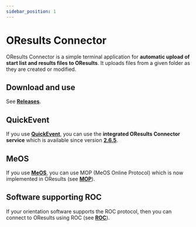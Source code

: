```yaml
---
sidebar_position: 1
---
```


# OResults Connector

OResults Connector is a simple terminal application for **automatic upload of start list and results files to OResults**. It uploads files from a given folder as they are created or modified.

## Download and use
See **[Releases](https://github.com/oresults/oresults-connector/releases)**.

## QuickEvent

If you use **[QuickEvent](https://github.com/Quick-Event/quickbox)**, you can use the **integrated OResults Connector service** which is available since version **[2.6.5](https://github.com/Quick-Event/quickbox/releases/tag/QE-v2.6.5)**.

## MeOS
 
If you use **[MeOS](https://www.melin.nu/meos/en/)**, you can use MOP (MeOS Online Protocol) which is now implemented in OResults (see **[MOP](./mop.md)**).

## Software supporting ROC

If your orientation software supports the ROC protocol, then you can connect to OResults using ROC (see **[ROC](./roc.md)**).